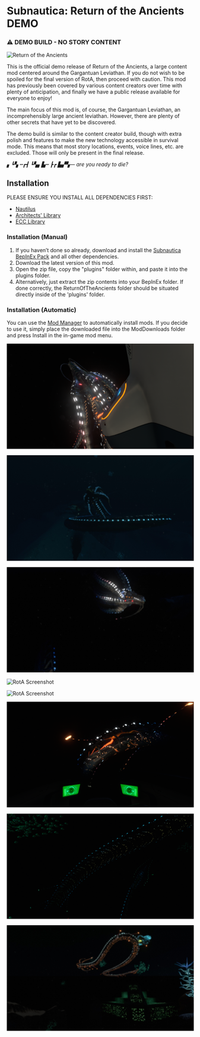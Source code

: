 # Subnautica: Return of the Ancients DEMO

### ⚠️ DEMO BUILD - NO STORY CONTENT

![Return of the Ancients](https://github.com/ArchitectsOfTheUnknown/ReturnOfTheAncientsDemo/raw/main/Images/RotA-Demo-Thumbnail.png)

This is the official demo release of Return of the Ancients, a large content mod centered around the Gargantuan
Leviathan. If you do not wish to be spoiled for the final version of RotA, then proceed with caution. This mod has
previously been covered by various content creators over time with plenty of anticipation, and finally we have a public
release available for everyone to enjoy!

The main focus of this mod is, of course, the Gargantuan Leviathan, an incomprehensibly large ancient leviathan.
However, there are plenty of other secrets that have yet to be discovered.

The demo build is similar to the content creator build, though with extra polish and features to make the new technology
accessible in survival mode. This means that most story locations, events, voice lines, etc. are excluded. Those will
only be present in the final release.

*▖┗▚ ┅┏┫ ┗▚▖▙┅ ┣┏ ▙▞▚— are you ready to die?*

## Installation

PLEASE ENSURE YOU INSTALL ALL DEPENDENCIES FIRST:

- [Nautilus](https://www.nexusmods.com/subnautica/mods/1262)
- [Architects' Library](architects-library.md)
- [ECC Library](https://www.nexusmods.com/subnautica/mods/1457)

### Installation (Manual)

1. If you haven’t done so already, download and install the [Subnautica BepInEx Pack](https://www.nexusmods.com/subnautica/mods/1108) and all other dependencies.
2. Download the latest version of this mod.
3. Open the zip file, copy the "plugins" folder within, and paste it into the plugins folder.
4. Alternatively, just extract the zip contents into your BepInEx folder. If done correctly, the ReturnOfTheAncients
   folder should be situated directly inside of the 'plugins' folder.

### Installation (Automatic)

You can use the [Mod Manager](https://www.nexusmods.com/subnautica/mods/1168) to automatically install mods. If you
decide to use it, simply place the downloaded file into the ModDownloads folder and press Install in the in-game mod
menu.

![RotA Screenshot](https://github.com/ArchitectsOfTheUnknown/ReturnOfTheAncientsDemo/raw/main/Images/GargScreenshot1.png)

![RotA Screenshot](https://github.com/ArchitectsOfTheUnknown/ReturnOfTheAncientsDemo/raw/main/Images/GargScreenshot2.jpg)

![RotA Screenshot](https://github.com/ArchitectsOfTheUnknown/ReturnOfTheAncientsDemo/raw/main/Images/GargScreenshot3.jpg)

![RotA Screenshot](https://github.com/ArchitectsOfTheUnknown/ReturnOfTheAncientsDemo/raw/main/Images/BaseScreenshot)

![RotA Screenshot](https://github.com/ArchitectsOfTheUnknown/ReturnOfTheAncientsDemo/raw/main/Images/GargScreenshot4.png)

![RotA Screenshot](https://github.com/ArchitectsOfTheUnknown/ReturnOfTheAncientsDemo/raw/main/Images/GargScreenshot5.png)

![RotA Screenshot](https://github.com/ArchitectsOfTheUnknown/ReturnOfTheAncientsDemo/raw/main/Images/GargScreenshot6.png)

![RotA Screenshot](https://github.com/ArchitectsOfTheUnknown/ReturnOfTheAncientsDemo/raw/main/Images/GargScreenshot7.jpg)
